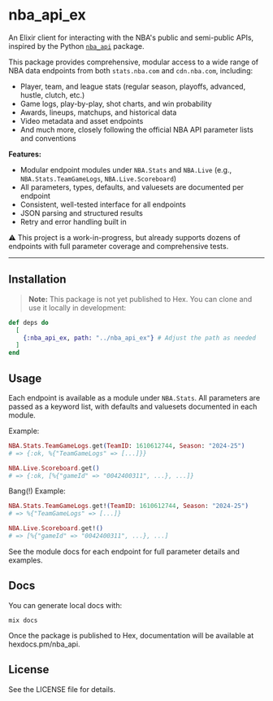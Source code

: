 # nba_api_ex

An Elixir client for interacting with the NBA's public and semi-public APIs, inspired by the Python [`nba_api`](https://github.com/swar/nba_api) package.

This package provides comprehensive, modular access to a wide range of NBA data endpoints from both `stats.nba.com` and `cdn.nba.com`, including:

- Player, team, and league stats (regular season, playoffs, advanced, hustle, clutch, etc.)
- Game logs, play-by-play, shot charts, and win probability
- Awards, lineups, matchups, and historical data
- Video metadata and asset endpoints
- And much more, closely following the official NBA API parameter lists and conventions

**Features:**

- Modular endpoint modules under `NBA.Stats` and `NBA.Live` (e.g., `NBA.Stats.TeamGameLogs`, `NBA.Live.Scoreboard`)
- All parameters, types, defaults, and valuesets are documented per endpoint
- Consistent, well-tested interface for all endpoints
- JSON parsing and structured results
- Retry and error handling built in

⚠️ This project is a work-in-progress, but already supports dozens of endpoints with full parameter coverage and comprehensive tests.

---

## Installation

> **Note:** This package is not yet published to Hex. You can clone and use it locally in development:

```elixir
def deps do
  [
    {:nba_api_ex, path: "../nba_api_ex"} # Adjust the path as needed
  ]
end
```

## Usage

Each endpoint is available as a module under `NBA.Stats`. All parameters are passed as a keyword list, with defaults and valuesets documented in each module.

Example:

```elixir
NBA.Stats.TeamGameLogs.get(TeamID: 1610612744, Season: "2024-25")
# => {:ok, %{"TeamGameLogs" => [...]}}

NBA.Live.Scoreboard.get()
# => {:ok, [%{"gameId" => "0042400311", ...}, ...]}
```

Bang(!) Example:

```elixir
NBA.Stats.TeamGameLogs.get!(TeamID: 1610612744, Season: "2024-25")
# => %{"TeamGameLogs" => [...]}

NBA.Live.Scoreboard.get!()
# => [%{"gameId" => "0042400311", ...}, ...]
```

See the module docs for each endpoint for full parameter details and examples.

## Docs

You can generate local docs with:

```
mix docs
```

Once the package is published to Hex, documentation will be available at hexdocs.pm/nba_api.

## License

See the LICENSE file for details.
